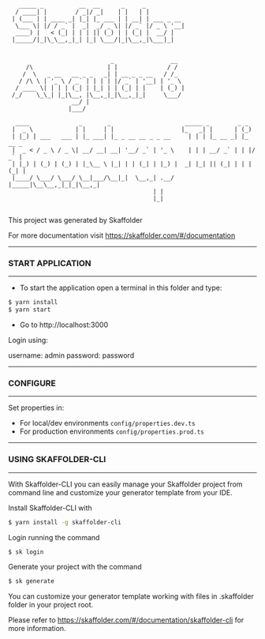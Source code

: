 
```
   _____ _          __  __      _     _           
  / ____| |        / _|/ _|    | |   | |          
 | (___ | | ____ _| |_| |_ ___ | | __| | ___ _ __ 
  \___ \| |/ / _` |  _|  _/ _ \| |/ _` |/ _ \ '__|
  ____) |   < (_| | | | || (_) | | (_| |  __/ |   
 |_____/|_|\_\__,_|_| |_| \___/|_|\__,_|\___|_| 


                             _                __  
     /\                     | |              / /  
    /  \   _ __   __ _ _   _| | __ _ _ __   / /_  
   / /\ \ | '_ \ / _` | | | | |/ _` | '__| | '_ \ 
  / ____ \| | | | (_| | |_| | | (_| | |    | (_) |
 /_/    \_\_| |_|\__, |\__,_|_|\__,_|_|     \___/ 
                  __/ |                           
                 |___/                            

  ____              _       _                     _____ _        _ _       
 |  _ \            | |     | |                   |_   _| |      | (_)      
 | |_) | ___   ___ | |_ ___| |_ _ __ __ _ _ __     | | | |_ __ _| |_  __ _ 
 |  _ < / _ \ / _ \| __/ __| __| '__/ _` | '_ \    | | | __/ _` | | |/ _` |
 | |_) | (_) | (_) | |_\__ \ |_| | | (_| | |_) |  _| |_| || (_| | | | (_| |
 |____/ \___/ \___/ \__|___/\__|_|  \__,_| .__/  |_____|\__\__,_|_|_|\__,_|
                                         | |                               
                                         |_|                               
    
```

This project was generated by Skaffolder

For more documentation visit https://skaffolder.com/#/documentation


--------------
### START APPLICATION
--------------

* To start the application open a terminal in this folder and type:

``` bash
$ yarn install
$ yarn start
```

* Go to http://localhost:3000

Login using:

username:   admin
password:   password


--------------
### CONFIGURE
--------------

Set properties in:
* For local/dev environments `config/properties.dev.ts`
* For production environments `config/properties.prod.ts`

--------------
### USING SKAFFOLDER-CLI
--------------

With Skaffolder-CLI you can easily manage your Skaffolder project from command line and customize your generator template from your IDE.

Install Skaffolder-CLI with
``` bash
$ yarn install -g skaffolder-cli
```

Login running the command
``` bash
$ sk login
```

Generate your project with the command
``` bash
$ sk generate
```

You can customize your generator template working with files in .skaffolder folder in your project root.

Please refer to https://skaffolder.com/#/documentation/skaffolder-cli for more information.
